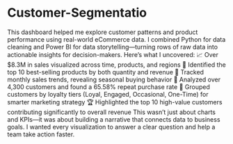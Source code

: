 # Customer-Segmentatio
This dashboard helped me explore customer patterns and product performance using real-world eCommerce data. I combined Python for data cleaning and Power BI for data storytelling—turning rows of raw data into actionable insights for decision-makers.
Here’s what I uncovered: 📈 Over $8.3M in sales visualized across time, products, and regions
🛒 Identified the top 10 best-selling products by both quantity and revenue
📆 Tracked monthly sales trends, revealing seasonal buying behavior
👥 Analyzed over 4,300 customers and found a 65.58% repeat purchase rate
🎯 Grouped customers by loyalty tiers (Loyal, Engaged, Occasional, One-Time) for smarter marketing strategy
🏆 Highlighted the top 10 high-value customers contributing significantly to overall revenue
This wasn’t just about charts and KPIs—it was about building a narrative that connects data to business goals. I wanted every visualization to answer a clear question and help a team take action faster.
